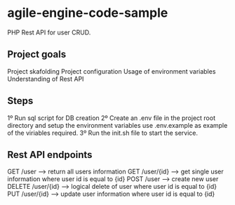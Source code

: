 # agile-engine-code-sample
PHP Rest API for user CRUD.

## Project goals
Project skafolding
Project configuration
Usage of environment variables
Understanding of Rest API

## Steps
1º Run sql script for DB creation
2º Create an .env file in the project root directory and setup the environment variables use .env.example as example of the viriables required.
3º Run the init.sh file to start the service.


## Rest API endpoints
GET /user --> return all users information
GET /user/{id} --> get single user information where user id is equal to {id}
POST /user --> create new user
DELETE /user/{id} --> logical delete of user where user id is equal to {id}
PUT /user/{id} --> update user information where user id is equal to {id}
